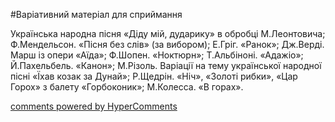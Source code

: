 <div id="hypercomments_widget" class="js-hypercomments-widget invisible"></div>


#Варіативний матеріал для сприймання

Українська народна пісня «Діду мій, дударику» в обробці М.Леонтовича; Ф.Мендельсон. «Пісня без слів» (за вибором); Е.Гріг. «Ранок»; Дж.Верді. Марш із опери «Аїда»; Ф.Шопен. «Ноктюрн»; Т.Альбіноні. «Адажіо»; Й.Пахельбель. «Канон»; М.Різоль. Варіації на тему української народної пісні «Їхав козак за Дунай»; Р.Щедрін. «Ніч», «Золоті рибки», «Цар Горох» з балету «Горбоконик»; М.Колесса. «В горах».

<div class="js-hypercomments-container">
    <a href="http://hypercomments.com" class="hc-link" title="comments widget">comments powered by HyperComments</a>
</div>